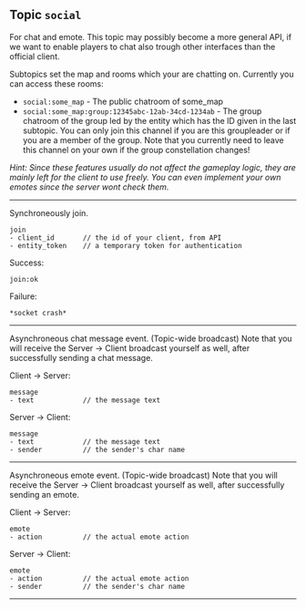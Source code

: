 ## Topic `social`

For chat and emote. This topic may possibly become a more general API, if we want to
enable players to chat also trough other interfaces than the official client.

Subtopics set the map and rooms which your are chatting on. Currently you can access these rooms:

* `social:some_map` - The public chatroom of some_map
* `social:some_map:group:12345abc-12ab-34cd-1234ab` - The group chatroom of the group led by the
entity which has the ID given in the last subtopic. You can only join this channel if you are this
groupleader or if you are a member of the group. Note that you currently need to leave this channel
on your own if the group constellation changes!

_Hint: Since these features usually do not affect the gameplay logic, they are mainly
left for the client to use freely. You can even implement your own emotes since the
server wont check them._

---

Synchroneously join.

```
join
- client_id       // the id of your client, from API
- entity_token    // a temporary token for authentication
```

Success:

```
join:ok
```

Failure:

```
*socket crash*
```

---

Asynchroneous chat message event. (Topic-wide broadcast)
Note that you will receive the Server -> Client broadcast yourself as well,
after successfully sending a chat message.

Client -> Server:

```
message
- text            // the message text
```

Server -> Client:

```
message
- text            // the message text
- sender          // the sender's char name
```

---

Asynchroneous emote event. (Topic-wide broadcast)
Note that you will receive the Server -> Client broadcast yourself as well,
after successfully sending an emote.

Client -> Server:

```
emote
- action          // the actual emote action
```

Server -> Client:

```
emote
- action          // the actual emote action
- sender          // the sender's char name
```

---
